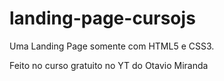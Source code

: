 # landing-page-cursojs
 Uma Landing Page somente com HTML5 e CSS3.

Feito no curso gratuito no YT do Otavio Miranda
